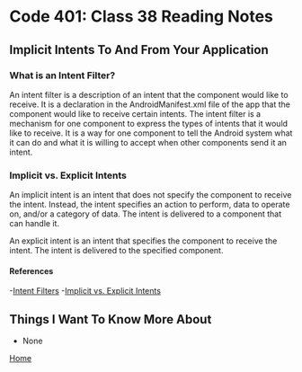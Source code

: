 # Code 401: Class 38 Reading Notes

## Implicit Intents To And From Your Application

### What is an Intent Filter?

An intent filter is a description of an intent that the component would like to receive. It is a declaration in the AndroidManifest.xml file of the app that the component would like to receive certain intents. The intent filter is a mechanism for one component to express the types of intents that it would like to receive. It is a way for one component to tell the Android system what it can do and what it is willing to accept when other components send it an intent.

### Implicit vs. Explicit Intents

An implicit intent is an intent that does not specify the component to receive the intent. Instead, the intent specifies an action to perform, data to operate on, and/or a category of data. The intent is delivered to a component that can handle it.

An explicit intent is an intent that specifies the component to receive the intent. The intent is delivered to the specified component.

#### References

-[Intent Filters](https://developer.android.com/training/basics/intents/filters)
-[Implicit vs. Explicit Intents](https://developer.android.com/guide/components/intents-filters#Types)

## Things I Want To Know More About

- None

[Home](https://mtorres6739.github.io/reading-notes/)
